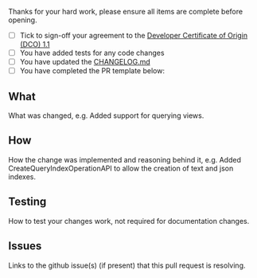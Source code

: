 Thanks for your hard work, please ensure all items are complete before opening.

- [ ] Tick to sign-off your agreement to the [Developer Certificate of Origin (DCO) 1.1](https://github.com/cloudant/swift-cloudant/blob/master/DCO1.1.txt)
- [ ] You have added tests for any code changes
- [ ] You have updated the [CHANGELOG.md](https://github.com/cloudant/swift-cloudant/blob/master/CHANGELOG.md)
- [ ] You have completed the PR template below:

## What

What was changed, e.g. Added support for querying views.

## How

How the change was implemented and reasoning behind it, e.g. Added
CreateQueryIndexOperationAPI to allow the creation of text and json indexes.

## Testing

How to test your changes work, not required for documentation changes.

## Issues

Links to the github issue(s) (if present) that this pull request is resolving.
